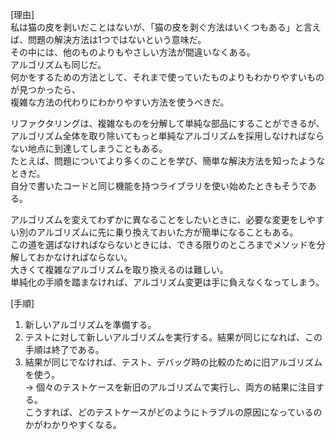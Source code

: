  [理由]  
 私は猫の皮を剥いだことはないが、「猫の皮を剥ぐ方法はいくつもある」と言えば、問題の解決方法は1つではないという意味だ。  
 その中には、他のものよりもやさしい方法が間違いなくある。  
 アルゴリズムも同じだ。  
 何かをするための方法として、それまで使っていたものよりもわかりやすいものが見つかったら、  
 複雑な方法の代わりにわかりやすい方法を使うべきだ。 
  
 リファクタリングは、複雑なものを分解して単純な部品にすることができるが、  
 アルゴリズム全体を取り除いてもっと単純なアルゴリズムを採用しなければならない地点に到達してしまうこともある。  
 たとえば、問題についてより多くのことを学び、簡単な解決方法を知ったようなときだ。  
 自分で書いたコードと同じ機能を持つライブラリを使い始めたときもそうである。  
 
 アルゴリズムを変えてわずかに異なることをしたいときに、必要な変更をしやすい別のアルゴリズムに先に乗り換えておいた方が簡単になることもある。  
 この道を選ばなければならないときには、できる限りのところまでメソッドを分解しておかなければならない。  
 大きくて複雑なアルゴリズムを取り換えるのは難しい。  
 単純化の手順を踏まなければ、アルゴリズム変更は手に負えなくなってしまう。  

 [手順]  
 1. 新しいアルゴリズムを準備する。  
 2. テストに対して新しいアルゴリズムを実行する。結果が同じになれば、この手順は終了である。  
 3. 結果が同じでなければ、テスト、デバッグ時の比較のために旧アルゴリズムを使う。  
 -> 個々のテストケースを新旧のアルゴリズムで実行し、両方の結果に注目する。  
    こうすれば、どのテストケースがどのようにトラブルの原因になっているのかがわかりやすくなる。  
